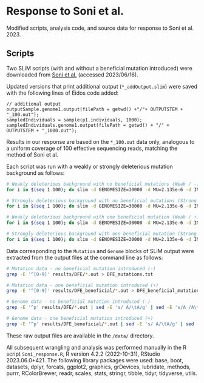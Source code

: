 # Response to Soni et al.
Modified scripts, analysis code, and source data for response to Soni et al. 2023.

## Scripts

Two SLiM scripts (with and without a beneficial mutation introduced) were downloaded from [Soni et al.](https://github.com/vivaksoni/Gu_etal_2023_response/tree/main/scripts) (accessed 2023/06/16).

Updated versions that print additional output (`*_addOutput.slim`) were saved with the following lines of Eidos code added:

```eidos
// additional output
outputSample.genome1.output(filePath = getwd() +"/"+ OUTPUTSTEM + "_100.out");
sampledIndividuals = sample(p1.individuals, 1000);
sampledIndividuals.genome1.output(filePath = getwd() + "/" + OUTPUTSTEM + "_1000.out");
```

Results in our response are based on the `*_100.out` data only, analogous to a uniform coverage of 100 effective sequencing reads, matching the method of Soni et al.

Each script was run with a weakly or strongly deleterious mutation background as follows:


```bash
# Weakly deleterious background with no beneficial mutations (Weak / -)
for i in $(seq 1 100); do slim -d GENOMESIZE=30000 -d MU=2.135e-6 -d INIT=1 -d K=1e5 -d REPRO=1 -d RUNTIME=168 -d R=5.5e-5 -d XI=0 -d BURSTN=100 -d "OUTPUTSTEM='results/DFE/DFE1_rep$i'" -d d_f0=0.1 -d d_f1=0.7 -d d_f2=0.1 -d d_f3=0.1 -d simID="$i" sc2_DFE_addOutput.slim > results/DFE/DFE1_rep${i}.log; done;

# Strongly deleterious background with no beneficial mutations (Strong / -)
for i in $(seq 1 100); do slim -d GENOMESIZE=30000 -d MU=2.135e-6 -d INIT=1 -d K=1e5 -d REPRO=1 -d RUNTIME=168 -d R=5.5e-5 -d XI=0 -d BURSTN=100 -d "OUTPUTSTEM='results/DFE/DFE2_rep$i'" -d d_f0=0.1 -d d_f1=0.1 -d d_f2=0.1 -d d_f3=0.7 -d simID="$i" sc2_DFE_addOutput.slim > results/DFE/DFE2_rep${i}.log; done;

# Weakly deleterious background with one beneficial mutation (Weak / +)
for i in $(seq 1 100); do slim -d GENOMESIZE=30000 -d MU=2.135e-6 -d INIT=1 -d K=1e5 -d REPRO=1 -d RUNTIME=168 -d R=5.5e-5 -d XI=0 -d BURSTN=100 -d "OUTPUTSTEM='results/DFE_beneficial/DFE1_rep$i'" -d d_f0=0.1 -d d_f1=0.7 -d d_f2=0.1 -d d_f3=0.1 -d simID="$i" sc2_DFE_beneficial_addOutput.slim > results/DFE_beneficial/DFE1_rep${i}.log; done;

# Strongly deleterious background with one beneficial mutation (Strong / +)
for i in $(seq 1 100); do slim -d GENOMESIZE=30000 -d MU=2.135e-6 -d INIT=1 -d K=1e5 -d REPRO=1 -d RUNTIME=168 -d R=5.5e-5 -d XI=0 -d BURSTN=100 -d "OUTPUTSTEM='results/DFE_beneficial/DFE2_rep$i'" -d d_f0=0.1 -d d_f1=0.1 -d d_f2=0.1 -d d_f3=0.7 -d simID="$i" sc2_DFE_beneficial_addOutput.slim > results/DFE_beneficial/DFE2_rep${i}.log; done;
```

Data corresponding to the `Mutation` and `Genome` blocks of SLiM output were extracted from the output files at the command line as follows:

```bash
# Mutation data - no beneficial mutation introduced (-)
grep -E '^[0-9]' results/DFE/*.out > DFE_mutations.txt

# Mutation data - one beneficial mutation introduced (+)
grep -E '^[0-9]' results/DFE_beneficial/*.out > DFE_beneficial_mutations.txt

# Genome data - no beneficial mutation introduced (-)
grep -E '^p' results/DFE/*.out | sed -E 's/ A/\tA/g' | sed -E 's/A /A\t/g' | sed -E 's/ /,/g' > DFE_genomes.txt

# Genome data - one beneficial mutation introduced (+)
grep -E '^p' results/DFE_beneficial/*.out | sed -E 's/ A/\tA/g' | sed -E 's/A /A\t/g' | sed -E 's/ /,/g' > DFE_beneficial_genomes.txt
```

These raw output files are available in the `/data/` directory.

All subsequent wrangling and analysis was performed manually in the R script `Soni_response.R`, R version 4.2.2 (2022-10-31), RStudio 2023.06.0+421. The following library packages were used: base, boot, datasets, dplyr, forcats, ggplot2, graphics, grDevices, lubridate, methods, purrr, RColorBrewer, readr, scales, stats, stringr, tibble, tidyr, tidyverse, utils.
